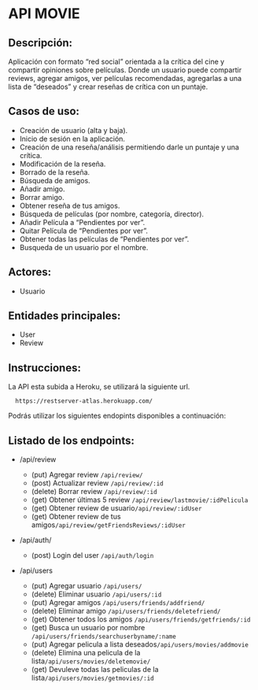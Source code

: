 # API MOVIE

## Descripción:

Aplicación con formato “red social” orientada a la crítica del cine y compartir opiniones sobre películas.
Donde un usuario puede compartir reviews, agregar amigos, ver películas recomendadas, agregarlas a una lista de “deseados” y crear reseñas de crítica con un puntaje.

## Casos de uso: 
  * Creación de usuario (alta y baja).
  * Inicio de sesión en la aplicación.
  * Creación de una reseña/análisis permitiendo darle un puntaje y una crítica.
  * Modificación de la reseña.
  * Borrado de la reseña.
  * Búsqueda de amigos.
  * Añadir amigo.
  * Borrar amigo.
  * Obtener reseña de tus amigos.
  * Búsqueda de películas (por nombre, categoría, director).
  * Añadir Película a “Pendientes por ver”.
  * Quitar Película de “Pendientes por ver”.
  * Obtener todas las películas de “Pendientes por ver”.
  * Busqueda de un usuario por el nombre.
  
## Actores:
  * Usuario
  
## Entidades principales: 
  * User
  * Review

## Instrucciones:

  La API esta subida a Heroku, se utilizará la siguiente url.
```
  https://restserver-atlas.herokuapp.com/
```  
Podrás utilizar los siguientes endopints disponibles a continuación:

## Listado de los endpoints:

* /api/review
              
    * (put) Agregar review           ```/api/review/``` 
    * (post) Actualizar review       ```/api/review/:id```
    * (delete) Borrar review         ```/api/review/:id```
    * (get) Obtener últimas 5 review ```/api/review/lastmovie/:idPelicula```
    * (get) Obtener review de usuario```/api/review/:idUser```
    * (get) Obtener review de tus amigos```/api/review/getFriendsReviews/:idUser```
  
* /api/auth/
    * (post) Login del user          ```/api/auth/login```
  
* /api/users
    * (put) Agregar usuario          ```/api/users/```
    * (delete) Eliminar usuario      ```/api/users/:id```
    * (put) Agregar amigos           ```/api/users/friends/addfriend/```
    * (delete) Eliminar amigo        ```/api/users/friends/deletefriend/```
    * (get) Obtener todos los amigos ```/api/users/friends/getfriends/:id```
    * (get) Busca un usuario por nombre ```/api/users/friends/searchuserbyname/:name```
    * (put) Agregar pelicula a lista deseados```/api/users/movies/addmovie```
    * (delete) Elimina una pelicula de la lista```/api/users/movies/deletemovie/```
    * (get) Devuleve todas las peliculas de la lista```/api/users/movies/getmovies/:id```
